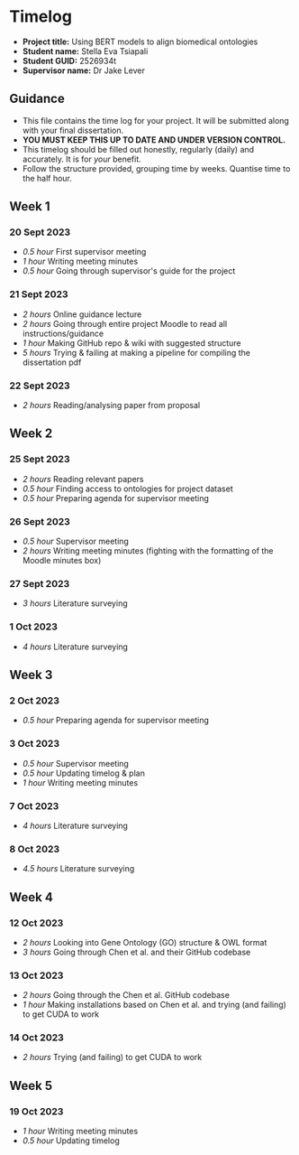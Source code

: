 # Timelog

* **Project title:** Using BERT models to align biomedical ontologies
* **Student name:** Stella Eva Tsiapali
* **Student GUID:** 2526934t
* **Supervisor name:** Dr Jake Lever

## Guidance

* This file contains the time log for your project. It will be submitted along with your final dissertation.
* **YOU MUST KEEP THIS UP TO DATE AND UNDER VERSION CONTROL.**
* This timelog should be filled out honestly, regularly (daily) and accurately. It is for *your* benefit.
* Follow the structure provided, grouping time by weeks.  Quantise time to the half hour.

## Week 1

### 20 Sept 2023

* *0.5 hour* First supervisor meeting
* *1 hour* Writing meeting minutes
* *0.5 hour* Going through supervisor's guide for the project

### 21 Sept 2023

* *2 hours* Online guidance lecture
* *2 hours* Going through entire project Moodle to read all instructions/guidance
* *1 hour* Making GitHub repo & wiki with suggested structure
* *5 hours* Trying & failing at making a pipeline for compiling the dissertation pdf

### 22 Sept 2023
* *2 hours* Reading/analysing paper from proposal

## Week 2

### 25 Sept 2023
* *2 hours* Reading relevant papers
* *0.5 hour* Finding access to ontologies for project dataset
* *0.5 hour* Preparing agenda for supervisor meeting

### 26 Sept 2023
* *0.5 hour* Supervisor meeting
* *2 hours* Writing meeting minutes (fighting with the formatting of the Moodle minutes box)

### 27 Sept 2023
* *3 hours* Literature surveying

### 1 Oct 2023
* *4 hours* Literature surveying

## Week 3

### 2 Oct 2023
* *0.5 hour* Preparing agenda for supervisor meeting

### 3 Oct 2023
* *0.5 hour* Supervisor meeting
* *0.5 hour* Updating timelog & plan
* *1 hour* Writing meeting minutes

### 7 Oct 2023
* *4 hours* Literature surveying

### 8 Oct 2023
* *4.5 hours* Literature surveying

## Week 4

### 12 Oct 2023
* *2 hours* Looking into Gene Ontology (GO) structure & OWL format
* *3 hours* Going through Chen et al. and their GitHub codebase

### 13 Oct 2023
* *2 hours* Going through the Chen et al. GitHub codebase
* *1 hour* Making installations based on Chen et al. and trying (and failing) to get CUDA to work 

### 14 Oct 2023
*  *2 hours* Trying (and failing) to get CUDA to work

## Week 5

### 19 Oct 2023
* *1 hour* Writing meeting minutes
* *0.5 hour* Updating timelog
